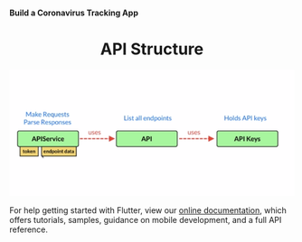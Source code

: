 
#### Build a Coronavirus Tracking App



  <h1 align="center"> API Structure </h1>


  ![](Capture/pic1.PNG)



For help getting started with Flutter, view our
[online documentation](https://flutter.dev/docs), which offers tutorials,
samples, guidance on mobile development, and a full API reference.
